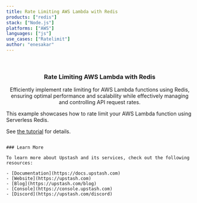 ```yaml
---
title: Rate Limiting AWS Lambda with Redis
products: ["redis"]
stack: ["Node.js"]
platforms: ["AWS"]
languages: ["js"]
use_cases: ["Ratelimit"]
author: "enesakar"
---
```


<br />
<div align="center">

  <h3 align="center"> Rate Limiting AWS Lambda with Redis</h3>

  <p align="center">
    Efficiently implement rate limiting for AWS Lambda functions using Redis, ensuring optimal performance and scalability while effectively managing and controlling API request rates.
  </p>
</div>

This example showcases how to rate limit your AWS Lambda function using Serverless Redis.

See [the tutorial](https://docs.upstash.com/tutorials/rate-limiting) for details.

```

### Learn More

To learn more about Upstash and its services, check out the following resources:

- [Documentation](https://docs.upstash.com)
- [Website](https://upstash.com)
- [Blog](https://upstash.com/blog)
- [Console](https://console.upstash.com)
- [Discord](https://upstash.com/discord)

```
